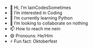- 👋 Hi, I’m IainCodesSometimes
- 👀 I’m interested in Coding
- 🌱 I’m currently learning Python
- 💞️ I’m looking to collaborate on nothing
- 📫 How to reach me nein
- 😄 Pronouns: He/Him
- ⚡ Fun fact: Oktoberfest

<!---
IainCodesSometimes/IainCodesSometimes is a ✨ special ✨ repository because its `README.md` (this file) appears on your GitHub profile.
You can click the Preview link to take a look at your changes.
--->
